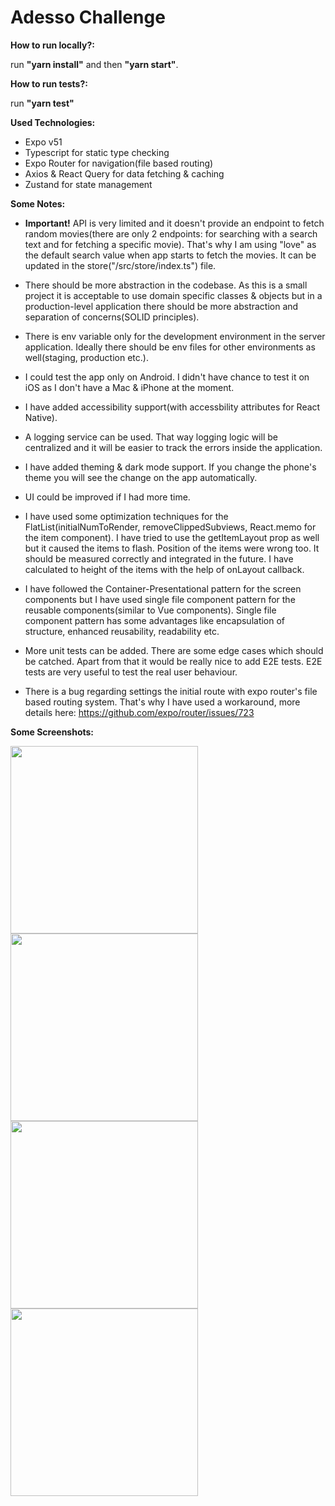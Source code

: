 # Adesso Challenge

**How to run locally?:**

run **"yarn install"** and then **"yarn start"**.

**How to run tests?:**

run **"yarn test"**

**Used Technologies:**

- Expo v51
- Typescript for static type checking
- Expo Router for navigation(file based routing)
- Axios & React Query for data fetching & caching
- Zustand for state management

**Some Notes:**

- **Important!** API is very limited and it doesn't provide an endpoint to fetch random movies(there are only 2 endpoints: for searching with a search text and for fetching a specific movie). That's why I am using "love" as the default search value when app starts to fetch the movies. It can be updated in the store("/src/store/index.ts") file.

- There should be more abstraction in the codebase. As this is a small project it is acceptable to use domain specific classes & objects but in a production-level application there should be more abstraction and separation of concerns(SOLID principles).

- There is env variable only for the development environment in the server application. Ideally there should be env files for other environments as well(staging, production etc.).

- I could test the app only on Android. I didn't have chance to test it on iOS as I don't have a Mac & iPhone at the moment.

- I have added accessibility support(with accessbility attributes for React Native).

- A logging service can be used. That way logging logic will be centralized and it will be easier to track the errors inside the application.

- I have added theming & dark mode support. If you change the phone's theme you will see the change on the app automatically.

- UI could be improved if I had more time.

- I have used some optimization techniques for the FlatList(initialNumToRender, removeClippedSubviews, React.memo for the item component). I have tried to use the getItemLayout prop as well but it caused the items to flash. Position of the items were wrong too. It should be measured correctly and integrated in the future. I have calculated to height of the items with the help of onLayout callback.

- I have followed the Container-Presentational pattern for the screen components but I have used single file component pattern for the reusable components(similar to Vue components). Single file component pattern has some advantages like encapsulation of structure, enhanced reusability, readability etc.

- More unit tests can be added. There are some edge cases which should be catched. Apart from that it would be really nice to add E2E tests. E2E tests are very useful to test the real user behaviour.

- There is a bug regarding settings the initial route with expo router's file based routing system. That's why I have used a workaround, more details here: https://github.com/expo/router/issues/723

**Some Screenshots:**

<img src="https://i.ibb.co/zQjkgCL/Screenshot-20241028-233345-Expo-Go.png" width="300" >

<img src="https://i.ibb.co/52m3gvf/Screenshot-20241028-233442-Expo-Go.png" width="300" >

<img src="https://i.ibb.co/1Rvhxsh/Screenshot-20241028-233434-Expo-Go.png" width="300" >

<img src="https://i.ibb.co/r5CzF4H/Screenshot-20241028-233401-Expo-Go.png" width="300" >
